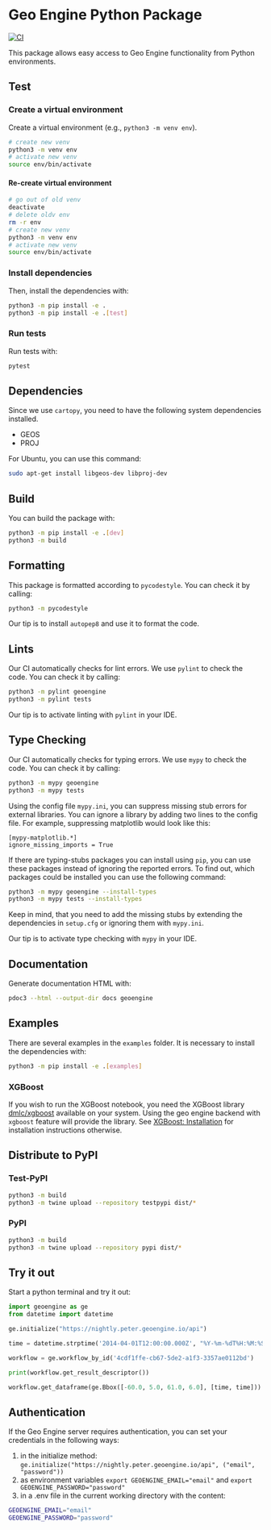 # Geo Engine Python Package

[![CI](https://github.com/geo-engine/geoengine-python/actions/workflows/ci.yml/badge.svg)](https://github.com/geo-engine/geoengine-python/actions/workflows/ci.yml)

This package allows easy access to Geo Engine functionality from Python environments.

## Test

### Create a virtual environment

Create a virtual environment (e.g., `python3 -m venv env`).

```bash
# create new venv
python3 -m venv env
# activate new venv
source env/bin/activate
```

#### Re-create virtual environment

```bash
# go out of old venv
deactivate
# delete oldv env
rm -r env
# create new venv
python3 -m venv env
# activate new venv
source env/bin/activate
```

### Install dependencies

Then, install the dependencies with:

```bash
python3 -m pip install -e .
python3 -m pip install -e .[test]
```

### Run tests

Run tests with:

```bash
pytest
```

## Dependencies

Since we use `cartopy`, you need to have the following system dependencies installed.

- GEOS
- PROJ

For Ubuntu, you can use this command:

```bash
sudo apt-get install libgeos-dev libproj-dev
```

## Build

You can build the package with:

```bash
python3 -m pip install -e .[dev]
python3 -m build
```

## Formatting

This package is formatted according to `pycodestyle`.
You can check it by calling:

```bash
python3 -m pycodestyle
```

Our tip is to install `autopep8` and use it to format the code.

## Lints

Our CI automatically checks for lint errors.
We use `pylint` to check the code.
You can check it by calling:

```bash
python3 -m pylint geoengine
python3 -m pylint tests
```

Our tip is to activate linting with `pylint` in your IDE.

## Type Checking

Our CI automatically checks for typing errors.
We use `mypy` to check the code.
You can check it by calling:

```bash
python3 -m mypy geoengine
python3 -m mypy tests
```

Using the config file `mypy.ini`, you can suppress missing stub errors for external libraries.
You can ignore a library by adding two lines to the config file. For example, suppressing matplotlib would look like this:

```
[mypy-matplotlib.*]
ignore_missing_imports = True

```

If there are typing-stubs packages you can install using `pip`, you can use these packages instead of ignoring the reported errors.
To find out, which packages could be installed you can use the following command:

```bash
python3 -m mypy geoengine --install-types
python3 -m mypy tests --install-types
```

Keep in mind, that you need to add the missing stubs by extending the dependencies in `setup.cfg` or ignoring them with `mypy.ini`.

Our tip is to activate type checking with `mypy` in your IDE.

## Documentation

Generate documentation HTML with:

```bash
pdoc3 --html --output-dir docs geoengine
```

## Examples

There are several examples in the `examples` folder.
It is necessary to install the dependencies with:

```bash
python3 -m pip install -e .[examples]
```

### XGBoost

If you wish to run the XGBoost notebook, you need the XGBoost library [dmlc/xgboost](https://github.com/dmlc/xgboost) available on your system.
Using the geo engine backend with `xgboost` feature will provide the library. See [XGBoost: Installation](https://xgboost.readthedocs.io/en/stable/install.html) for installation instructions otherwise.

## Distribute to PyPI

### Test-PyPI

```bash
python3 -m build
python3 -m twine upload --repository testpypi dist/*
```

### PyPI

```bash
python3 -m build
python3 -m twine upload --repository pypi dist/*
```

## Try it out

Start a python terminal and try it out:

```python
import geoengine as ge
from datetime import datetime

ge.initialize("https://nightly.peter.geoengine.io/api")

time = datetime.strptime('2014-04-01T12:00:00.000Z', "%Y-%m-%dT%H:%M:%S.%f%z")

workflow = ge.workflow_by_id('4cdf1ffe-cb67-5de2-a1f3-3357ae0112bd')

print(workflow.get_result_descriptor())

workflow.get_dataframe(ge.Bbox([-60.0, 5.0, 61.0, 6.0], [time, time]))
```

## Authentication

If the Geo Engine server requires authentication, you can set your credentials in the following ways:

1. in the initialize method: `ge.initialize("https://nightly.peter.geoengine.io/api", ("email", "password"))`
2. as environment variables `export GEOENGINE_EMAIL="email"` and `export GEOENGINE_PASSWORD="password"`
3. in a .env file in the current working directory with the content:

```bash
GEOENGINE_EMAIL="email"
GEOENGINE_PASSWORD="password"
```
